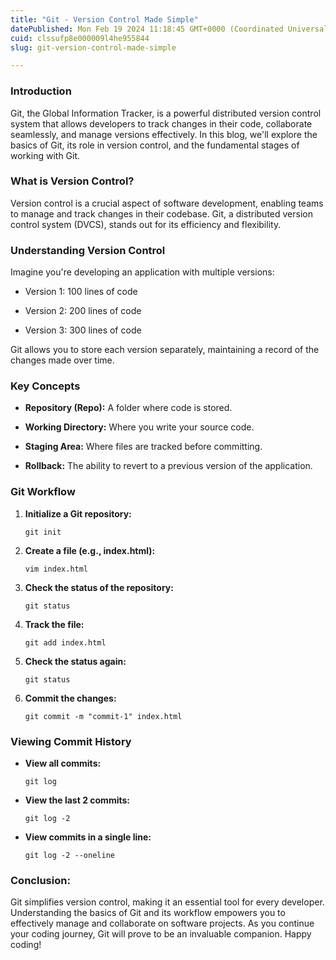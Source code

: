 ```yaml
---
title: "Git - Version Control Made Simple"
datePublished: Mon Feb 19 2024 11:18:45 GMT+0000 (Coordinated Universal Time)
cuid: clssufp8e000009l4he955844
slug: git-version-control-made-simple

---
```


### **Introduction**

Git, the Global Information Tracker, is a powerful distributed version control system that allows developers to track changes in their code, collaborate seamlessly, and manage versions effectively. In this blog, we'll explore the basics of Git, its role in version control, and the fundamental stages of working with Git.

### **What is Version Control?**

Version control is a crucial aspect of software development, enabling teams to manage and track changes in their codebase. Git, a distributed version control system (DVCS), stands out for its efficiency and flexibility.

### **Understanding Version Control**

Imagine you're developing an application with multiple versions:

* Version 1: 100 lines of code
    
* Version 2: 200 lines of code
    
* Version 3: 300 lines of code
    

Git allows you to store each version separately, maintaining a record of the changes made over time.

### **Key Concepts**

* **Repository (Repo):** A folder where code is stored.
    
* **Working Directory:** Where you write your source code.
    
* **Staging Area:** Where files are tracked before committing.
    
* **Rollback:** The ability to revert to a previous version of the application.
    

### **Git Workflow**

1. **Initialize a Git repository:**
    
    ```plaintext
    git init
    ```
    
2. **Create a file (e.g., index.html):**
    
    ```plaintext
    vim index.html
    ```
    
3. **Check the status of the repository:**
    
    ```plaintext
    git status
    ```
    
4. **Track the file:**
    
    ```plaintext
    git add index.html
    ```
    
5. **Check the status again:**
    
    ```plaintext
    git status
    ```
    
6. **Commit the changes:**
    
    ```plaintext
    git commit -m "commit-1" index.html
    ```
    

### **Viewing Commit History**

* **View all commits:**
    
    ```plaintext
    git log
    ```
    
* **View the last 2 commits:**
    
    ```plaintext
    git log -2
    ```
    
* **View commits in a single line:**
    
    ```plaintext
    git log -2 --oneline
    ```
    

### **Conclusion:**

Git simplifies version control, making it an essential tool for every developer. Understanding the basics of Git and its workflow empowers you to effectively manage and collaborate on software projects. As you continue your coding journey, Git will prove to be an invaluable companion. Happy coding!